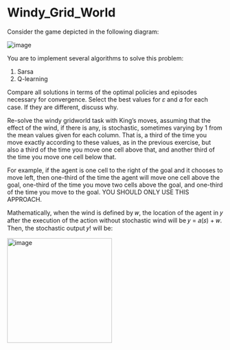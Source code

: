 # Windy_Grid_World

Consider the game depicted in the following diagram:

![image](https://user-images.githubusercontent.com/101424965/200913226-76bee01b-d85b-4de7-a3f0-615a0b3323c6.png)

You are to implement several algorithms to solve this problem:
1. Sarsa
2. Q-learning

Compare all solutions in terms of the optimal policies and episodes necessary for convergence. Select
the best values for 𝜀 and 𝛼 for each case. If they are different, discuss why.

Re-solve the windy gridworld task with King’s moves, assuming that the effect of the wind, if there is
any, is stochastic, sometimes varying by 1 from the mean values given for each column. That is, a third
of the time you move exactly according to these values, as in the previous exercise, but also a third of
the time you move one cell above that, and another third of the time you move one cell below that.

For example, if the agent is one cell to the right of the goal and it chooses to move left, then one-third of
the time the agent will move one cell above the goal, one-third of the time you move two cells above
the goal, and one-third of the time you move to the goal. YOU SHOULD ONLY USE THIS APPROACH.

Mathematically, when the wind is defined by 𝑤, the location of the agent in 𝑦 after the execution of the
action without stochastic wind will be 𝑦 = 𝑎(𝑠) + 𝑤. Then, the stochastic output 𝑦! will be:

<img width="244" alt="image" src="https://user-images.githubusercontent.com/101424965/200913460-6c607a68-d01c-4f66-91bf-5a3b686c88b1.png">
